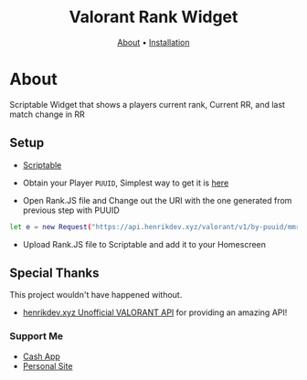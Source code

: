 <h1 align="center">
  <br>
  Valorant Rank Widget
  <br>
</h1>

<p align="center">
  <a href="#about">About</a>
  •
  <a href="#Setup">Installation</a>
</p>

# About

Scriptable Widget that shows a players current rank, Current RR, and last match change in RR

## Setup

* [Scriptable](https://scriptable.app/)

* Obtain your Player `PUUID`, Simplest way to get it is [here](https://docs.henrikdev.xyz/valorant.html)

* Open Rank.JS file and Change out the URI with the one generated from previous step with PUUID
```bash
let e = new Request("https://api.henrikdev.xyz/valorant/v1/by-puuid/mmr/[REGION]/[PUUID]");
```

* Upload Rank.JS file to Scriptable and add it to your Homescreen



## Special Thanks

This project wouldn't have happened without.

- [henrikdev.xyz Unofficial VALORANT API](https://github.com/Henrik-3/unofficial-valorant-api)
  for providing an amazing API!

### Support Me

* [Cash App](https://cash.app/$bloblems)
* [Personal Site](https://www.bloblems.com/)
